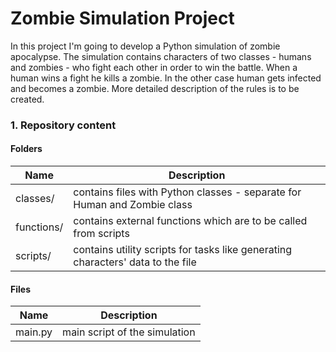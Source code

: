 # Zombie Simulation Project

In this project I'm going to develop a Python simulation of zombie apocalypse. The simulation contains characters of two classes - humans and zombies - who fight each other in order to win the battle. When a human wins a fight he kills a zombie. In the other case human gets infected and becomes a zombie. More detailed description of the rules is to be created.



### 1. Repository content

#### Folders

| Name       | Description                                                  |
| ---------- | ------------------------------------------------------------ |
| classes/   | contains files with Python classes - separate for Human and Zombie class |
| functions/ | contains external functions which are to be called from scripts |
| scripts/   | contains utility scripts for tasks like generating characters' data to the file |



#### Files

| Name    | Description                   |
| ------- | ----------------------------- |
| main.py | main script of the simulation |

